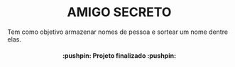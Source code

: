 <h1 align="center"> AMIGO SECRETO </h1>
Tem como objetivo armazenar nomes de pessoa e sortear um nome dentre elas.
<h4 align="center"> 
    :pushpin: Projeto finalizado :pushpin:
</h4>
